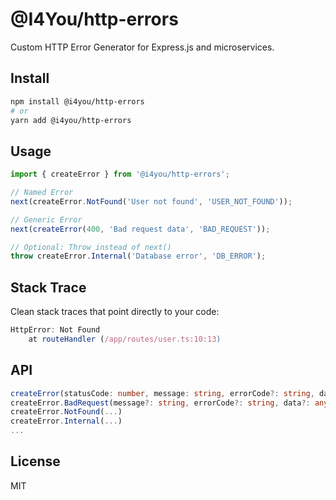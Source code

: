 # @I4You/http-errors

Custom HTTP Error Generator for Express.js and microservices.

## Install
```bash
npm install @i4you/http-errors
# or
yarn add @i4you/http-errors
```

## Usage
```ts
import { createError } from '@i4you/http-errors';

// Named Error
next(createError.NotFound('User not found', 'USER_NOT_FOUND'));

// Generic Error
next(createError(400, 'Bad request data', 'BAD_REQUEST'));

// Optional: Throw instead of next()
throw createError.Internal('Database error', 'DB_ERROR');
```

## Stack Trace
Clean stack traces that point directly to your code:
```ts
HttpError: Not Found
    at routeHandler (/app/routes/user.ts:10:13)
```

## API
```ts
createError(statusCode: number, message: string, errorCode?: string, data?: any)
createError.BadRequest(message?: string, errorCode?: string, data?: any)
createError.NotFound(...)
createError.Internal(...)
...
```

## License
MIT